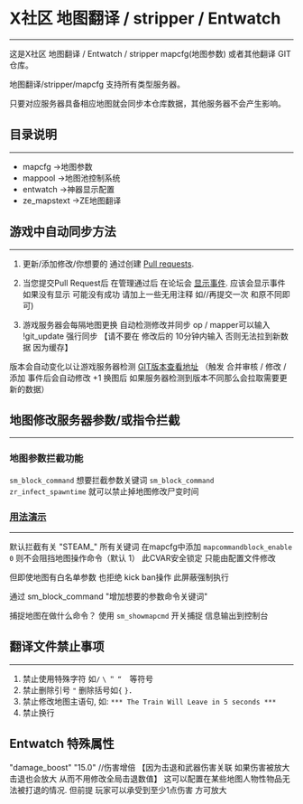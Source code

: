 # X社区 地图翻译 / stripper / Entwatch
---
这是X社区 地图翻译 / Entwatch / stripper mapcfg(地图参数) 或者其他翻译 GIT仓库。

地图翻译/stripper/mapcfg 支持所有类型服务器。

只要对应服务器具备相应地图就会同步本仓库数据，其他服务器不会产生影响。

## 目录说明
---
+ mapcfg      ->地图参数
+ mappool     ->地图池控制系统
+ entwatch    ->神器显示配置
+ ze_mapstext ->ZE地图翻译

## 游戏中自动同步方法
---
1. 更新/添加修改/你想要的 通过创建 [Pull requests](https://github.com/MapTextLang/MapTextLang/pull/new/master).

2. 当您提交Pull Request后 在管理通过后 在论坛会 [显示事件](https://bbs.93x.net/plugin.php?id=xnet_events:xnet_events). 应该会显示事件 如果没有显示 可能没有成功 请加上一些无用注释 如//再提交一次 和原不同即可)

3. 游戏服务器会每隔地图更换 自动检测修改并同步 op / mapper可以输入 !git_update 强行同步 【请不要在 修改后的 10分钟内输入 否则无法拉到新数据 因为缓存】

版本会自动变化以让游戏服务器检测 [GIT版本查看地址](http://bd.93x.net/maptexthook/git_version.txt) （触发 合并审核 / 修改 / 添加 事件后会自动修改 +1 换图后 如果服务器检测到版本不同那么会拉取需要更新的数据）

## 地图修改服务器参数/或指令拦截
---

### 地图参数拦截功能

`sm_block_command` 想要拦截参数关键词
`sm_block_command zr_infect_spawntime` 就可以禁止掉地图修改尸变时间

### [用法演示](https://github.com/MapTextLang/MapTextLang/blob/master/mapcfg/ze_grau_a03_4f.cfg#L15-L17)
---

默认拦截有关 "STEAM_" 所有关键词
在mapcfg中添加 `mapcommandblock_enable 0` 则不会阻挡地图操作命令（默认 1） 此CVAR安全锁定 只能由配置文件修改

但即使地图有白名单参数 也拒绝 kick ban操作 此屏蔽强制执行

通过 sm_block_command "增加想要的参数命令关键词"

捕捉地图在做什么命令？
使用 `sm_showmapcmd` 开关捕捉 信息输出到控制台

## 翻译文件禁止事项
---
1. 禁止使用特殊字符 如`/` `\` `＂` `“`　等符号
2. 禁止删除引号 `"` 删除括号如`{` `}`．
3. 禁止修改地图主语句, 如: `*** The Train Will Leave in 5 seconds ***`
4. 禁止换行

## Entwatch 特殊属性
 "damage_boost"     "15.0" //伤害增倍 【因为击退和武器伤害关联 如果伤害被放大 击退也会放大 从而不用修改全局击退数值】 这可以配置在某些地图人物性物品无法被打退的情况. 但前提 玩家可以承受到至少1点伤害 方可放大



